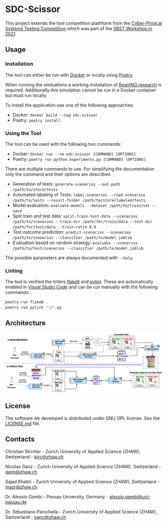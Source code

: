 # SDC-Scissor

This project extends the tool competition plathform from the [Cyber-Phisical Systems Testing Competition](https://github.com/se2p/tool-competition-av) which was part of the [SBST Workshop in 2021](https://sbst21.github.io/).

## Usage

### Installation

The tool can either be run with [Docker](https://docs.docker.com/get-docker/) or locally using [Poetry](https://python-poetry.org/docs/).

When running the simluations a working installation of [BeamNG.research](https://beamng.gmbh/research/) is required.
Additionally this simulation cannot be run in a Docker container but must run locally.

To install the application use one of the following approaches:

* Docker: `docker build --tag sdc-scissor .`
* Poetry: `poetry install`

### Using the Tool

The tool can be used with the following two commands:

* Docker: `docker run --rm sdc-scissor [COMMAND] [OPTIONS]`
* Poetry: `poetry run python experiments.py [COMMAND] [OPTIONS]`

There are multiple commands to use.
For simplifying the documentation only the command and their options are described.

* Generation of tests: `generate-scenarios --out-path /path/to/store/tests`
* Automated labeling of Tests: `label-scenarios --road-scenarios /path/to/tests --result-folder /path/to/store/labeled/tests`
* Model evaluation: `evaluate-models --dataset /path/to/train/set --save`
* Split train and test data: `split-train-test-data --scenarios /path/to/scenarios --train-dir /path/for/train/data --test-dir /path/for/test/data --train-ratio 0.8`
* Test outcome prediction: `predict-scenarios --scenarios /path/to/scenarios --classifier /path/to/model.joblib`
* Evaluation based on random strategy: `evaluate --scenarios /path/to/test/scenarios --classifier /path/to/model.joblib`

The possible parameters are always documented with `--help`.

### Linting

The tool is verified the linters [flake8](https://flake8.pycqa.org/en/latest/) and [pylint](https://pylint.org).
These are automatically enabled in [Visual Studio Code](https://code.visualstudio.com) and can be run manually with the following commands:

```bash
poetry run flake8 .
poetry run pylint **/*.py
```

## Architecture

![Architecture Diagram](images/sdc-scissor-architecture.jpg)

## License
The software we developed is distributed under GNU GPL license. See the [LICENSE.md](LICENSE.md) file.

## Contacts

Christian Birchler - Zurich University of Applied Science (ZHAW), Switzerland - birc@zhaw.ch

Nicolas Ganz - Zurich University of Applied Science (ZHAW), Switzerland - gann@zhaw.ch

Sajad Khatiri - Zurich University of Applied Science (ZHAW), Switzerland - mazr@zhaw.ch

Dr. Alessio Gambi  - Passau University, Germany - alessio.gambi@uni-passau.de

Dr. Sebastiano Panichella - Zurich University of Applied Science (ZHAW), Switzerland - panc@zhaw.ch
